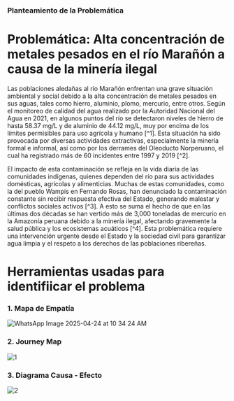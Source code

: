 
### Planteamiento de la Problemática

# Problemática: Alta concentración de metales pesados en el río Marañón a causa de la minería ilegal

Las poblaciones aledañas al río Marañón enfrentan una grave situación ambiental y social debido a la alta concentración de metales pesados en sus aguas, tales como hierro, aluminio, plomo, mercurio, entre otros. Según el monitoreo de calidad del agua realizado por la Autoridad Nacional del Agua en 2021, en algunos puntos del río se detectaron niveles de hierro de hasta 58.37 mg/L y de aluminio de 44.12 mg/L, muy por encima de los límites permisibles para uso agrícola y humano [^1]. Esta situación ha sido provocada por diversas actividades extractivas, especialmente la minería formal e informal, así como por los derrames del Oleoducto Norperuano, el cual ha registrado más de 60 incidentes entre 1997 y 2019 [^2].

El impacto de esta contaminación se refleja en la vida diaria de las comunidades indígenas, quienes dependen del río para sus actividades domésticas, agrícolas y alimenticias.
Muchas de estas comunidades, como la del pueblo Wampis en Fernando Rosas, han denunciado la contaminación constante sin recibir respuesta efectiva del Estado, generando malestar 
y conflictos sociales activos [^3]. A esto se suma el hecho de que en las últimas dos décadas se han vertido más de 3,000 toneladas de mercurio en la Amazonía peruana debido a la
minería ilegal, afectando gravemente la salud pública y los ecosistemas acuáticos [^4]. Esta problemática requiere una intervención urgente desde el Estado y la sociedad civil
para garantizar agua limpia y el respeto a los derechos de las poblaciones ribereñas.


# Herramientas usadas para identifiicar el problema

### 1. Mapa de Empatía 
![WhatsApp Image 2025-04-24 at 10 34 24 AM](https://github.com/user-attachments/assets/c7e3dd6d-b5d5-4763-a29d-ecb720cb3ddf)

### 2. Journey Map 
![1](https://github.com/user-attachments/assets/3c2811d6-74da-46bd-abc7-9d08ff77d743)

### 3. Diagrama Causa - Efecto 

![2](https://github.com/user-attachments/assets/67fd00c2-9c34-465b-b1a2-83b57e26a888)

